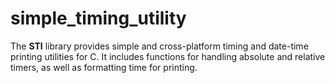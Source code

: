 # simple_timing_utility
The **STI** library provides simple and cross-platform timing and date-time printing utilities for C. It includes functions for handling absolute and relative timers, as well as formatting time for printing.
